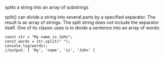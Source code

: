 splits a string into an array of substrings

split() can divide a string into several parts by a specified separator. The result is an array of strings. The split string does not include the separator itself. One of its classic uses is to divide a sentence into an array of words:

```
const str = "My name is John";
const words = str.split(" ");
console.log(words);
//output: [ 'My', 'name', 'is', 'John' ]
```
